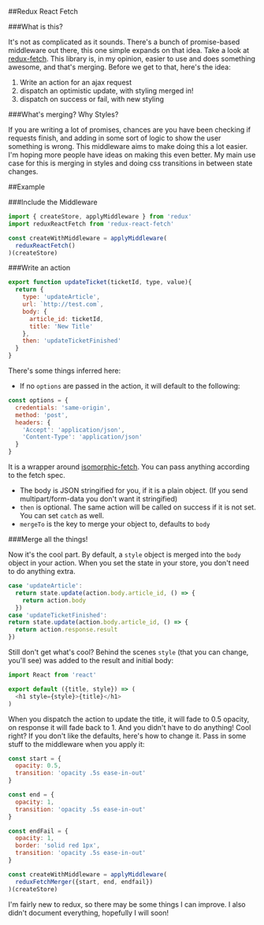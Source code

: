 
##Redux React Fetch

###What is this?

It's not as complicated as it sounds. There's a bunch of promise-based middleware out there, this one simple expands on that idea. Take a look at [redux-fetch](https://www.npmjs.com/package/redux-fetch). This library is, in my opinion, easier to use and does something awesome, and that's merging. Before we get to that, here's the idea:

1. Write an action for an ajax request
2. dispatch an optimistic update, with styling merged in!
3. dispatch on success or fail, with new styling

###What's merging? Why Styles?

If you are writing a lot of promises, chances are you have been checking if requests finish, and adding in some sort of logic to show the user something is wrong. This middleware aims to make doing this a lot easier. I'm hoping more people have ideas on making this even better. My main use case for this is merging in styles and doing css transitions in between state changes.

##Example

###Include the Middleware

~~~js
import { createStore, applyMiddleware } from 'redux'
import reduxReactFetch from 'redux-react-fetch'

const createWithMiddleware = applyMiddleware(
  reduxReactFetch()
)(createStore)
~~~

###Write an action

~~~js
export function updateTicket(ticketId, type, value){
  return {
    type: 'updateArticle',
    url: `http://test.com`,
    body: {
      article_id: ticketId,
      title: 'New Title'
    },
    then: 'updateTicketFinished'
  }
}
~~~

There's some things inferred here:

- If no `options` are passed in the action, it will default to the following:

~~~js
const options = {
  credentials: 'same-origin',
  method: 'post',
  headers: {
    'Accept': 'application/json',
    'Content-Type': 'application/json'
  }
}
~~~
It is a wrapper around [isomorphic-fetch](https://github.com/matthew-andrews/isomorphic-fetch). You can pass anything according to the fetch spec.

- The body is JSON stringified for you, if it is a plain object. (If you send multipart/form-data you don't want it stringified)
- `then` is optional. The same action will be called on success if it is not set. You can set `catch` as well.
- `mergeTo` is the key to merge your object to, defaults to `body`

###Merge all the things!

Now it's the cool part. By default, a `style` object is merged into the `body` object in your action. When you set the state in your store, you don't need to do anything extra.

~~~js
case 'updateArticle':
  return state.update(action.body.article_id, () => {
    return action.body
  })
case 'updateTicketFinished':
return state.update(action.body.article_id, () => {
  return action.response.result
})
~~~

Still don't get what's cool? Behind the scenes `style` (that you can change, you'll see) was added to the result and initial body:

~~~js
import React from 'react'

export default ({title, style}) => (
  <h1 style={style}>{title}</h1>
)
~~~
When you dispatch the action to update the title, it will fade to 0.5 opacity, on response it will fade back to 1. And you didn't have to do anything! Cool right? If you don't like the defaults, here's how to change it. Pass in some stuff to the middleware when you apply it:

~~~js
const start = {
  opacity: 0.5,
  transition: 'opacity .5s ease-in-out'
}

const end = {
  opacity: 1,
  transition: 'opacity .5s ease-in-out'
}

const endFail = {
  opacity: 1,
  border: 'solid red 1px',
  transition: 'opacity .5s ease-in-out'
}

const createWithMiddleware = applyMiddleware(
  reduxFetchMerger({start, end, endfail})
)(createStore)
~~~

I'm fairly new to redux, so there may be some things I can improve. I also didn't document everything, hopefully I will soon!

